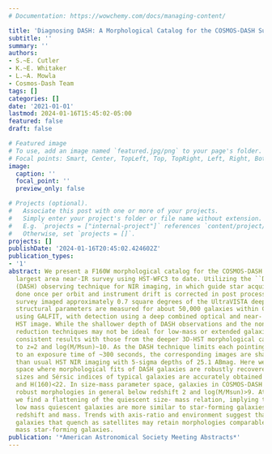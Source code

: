 ```yaml
---
# Documentation: https://wowchemy.com/docs/managing-content/

title: 'Diagnosing DASH: A Morphological Catalog for the COSMOS-DASH Survey'
subtitle: ''
summary: ''
authors:
- S.~E. Cutler
- K.~E. Whitaker
- L.~A. Mowla
- Cosmos-Dash Team
tags: []
categories: []
date: '2021-01-01'
lastmod: 2024-01-16T15:45:02-05:00
featured: false
draft: false

# Featured image
# To use, add an image named `featured.jpg/png` to your page's folder.
# Focal points: Smart, Center, TopLeft, Top, TopRight, Left, Right, BottomLeft, Bottom, BottomRight.
image:
  caption: ''
  focal_point: ''
  preview_only: false

# Projects (optional).
#   Associate this post with one or more of your projects.
#   Simply enter your project's folder or file name without extension.
#   E.g. `projects = ["internal-project"]` references `content/project/deep-learning/index.md`.
#   Otherwise, set `projects = []`.
projects: []
publishDate: '2024-01-16T20:45:02.424602Z'
publication_types:
- '1'
abstract: We present a F160W morphological catalog for the COSMOS-DASH survey, the
  largest area near-IR survey using HST-WFC3 to date. Utilizing the ``Drift And SHift''
  (DASH) observing technique for NIR imaging, in which guide star acquisition is only
  done once per orbit and instrument drift is corrected in post processing, the COSMOS-DASH
  survey imaged approximately 0.7 square degrees of the UltraVISTA deep stripes. Global
  structural parameters are measured for about 50,000 galaxies within COSMOS-DASH
  using GALFIT, with detection using a deep combined optical and near- infrared noise-equalized
  HST image. While the shallower depth of DASH observations and the non-standard data
  reduction techniques may not be ideal for low-mass or extended galaxies, we recover
  consistent results with those from the deeper 3D-HST morphological catalogs out
  to z=2 and log(M/Msun)~10. As the DASH technique limits each pointing
  to an exposure time of ~300 seconds, the corresponding images are shallower
  than usual HST NIR imaging with 5-sigma depths of 25.1 ABmag. Here we test the parameter
  space where morphological fits of DASH galaxies are robustly recovered. In general,
  sizes and Sérsic indices of typical galaxies are accurately obtained for H(160)<23
  and H(160)<22. In size-mass parameter space, galaxies in COSMOS-DASH demonstrate
  robust morphologies in general below redshift 2 and log(M/Msun)>9. At log(M/Msun)<10.5,
  we find a flattening of the quiescent size- mass relation, implying the sizes of
  low mass quiescent galaxies are more similar to star-forming galaxies with a similar
  redshift and mass. Trends with axis-ratio and environment suggest that low mass
  galaxies that quench as satellites may retain morphologies comparable to similar
  mass star-forming galaxies.
publication: '*American Astronomical Society Meeting Abstracts*'
---
```

